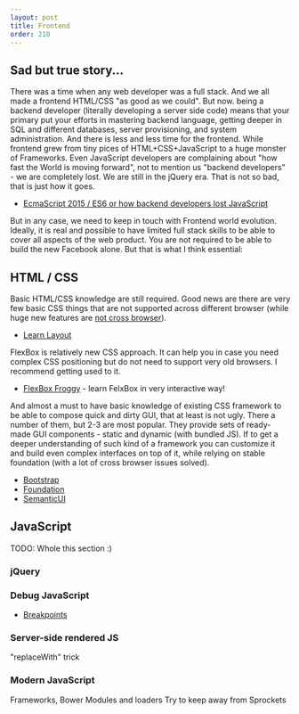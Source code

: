 ```yaml
---
layout: post
title: Frontend
order: 210
---
```


## Sad but true story...

There was a time when any web developer was a full stack. And we all made a frontend HTML/CSS "as good as we could". But now. being a backend developer (literally developing a server side code) means that your primary put your efforts in mastering backend language, getting deeper in SQL and different databases, server provisioning, and system administration. And there is less and less time for the frontend. While frontend grew from tiny pices of HTML+CSS+JavaScript to a huge monster of Frameworks. Even JavaScript developers are complaining about "how fast the World is moving forward", not to mention us "backend developers" - we are completely lost. We are still in the jQuery era. That is not so bad, that is just how it goes.

* [EcmaScript 2015 / ES6 or how backend developers lost JavaScript](http://stdout.in/en/post/ecmascript-2015-es6-or-how-backend-developers-lost-javascript)

But in any case, we need to keep in touch with Frontend world evolution. Ideally, it is real and possible to have limited full stack skills to be able to cover all aspects of the web product. You are not required to be able to build the new Facebook alone. But that is what I think essential:   

## HTML / CSS

Basic HTML/CSS knowledge are still required. Good news are there are very few basic CSS things that are not supported across different browser (while huge new features are [not cross browser](http://caniuse.com/#compare=ie+11,edge+14,firefox+49,chrome+53,safari+10,opera+40,ios_saf+10,android+52,and_chr+53)). 

* [Learn Layout](http://learnlayout.com/toc.html)

FlexBox is relatively new CSS approach. It can help you in case you need complex CSS positioning but do not need to support very old browsers. I recommend getting used to it.

* [FlexBox Froggy](http://flexboxfroggy.com/) - learn FelxBox in very interactive way!

And almost a must to have basic knowledge of existing CSS framework to be able to compose quick and dirty GUI, that at least is not ugly. There a number of them, but 2-3 are most popular. They provide sets of ready-made GUI components - static and dynamic (with bundled JS). If to get a deeper understanding of such kind of a framework you can customize it and build even complex interfaces on top of it, while relying on stable foundation (with a lot of cross browser issues solved). 

* [Bootstrap](http://getbootstrap.com/)
* [Foundation](http://foundation.zurb.com/)
* [SemanticUI](http://semantic-ui.com/)

## JavaScript

TODO: Whole this section :)

### jQuery

### Debug JavaScript

* [Breakpoints](https://developers.google.com/web/tools/chrome-devtools/debug/breakpoints/?hl=en)

### Server-side rendered JS
"replaceWith" trick

### Modern JavaScript
Frameworks, Bower
Modules and loaders
Try to keep away from Sprockets

